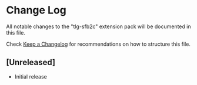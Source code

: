 # Change Log

All notable changes to the "tlg-sfb2c" extension pack will be documented in this file.

Check [Keep a Changelog](http://keepachangelog.com/) for recommendations on how to structure this file.

## [Unreleased]

- Initial release
